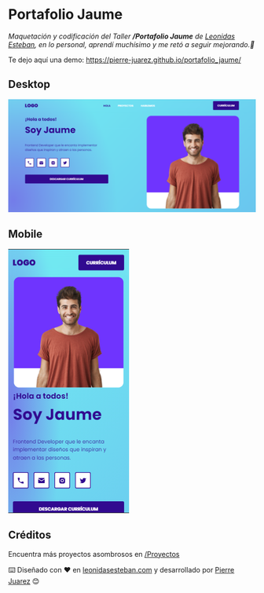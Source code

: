 
# Portafolio Jaume

_Maquetación y codificación del Taller **/Portafolio Jaume**  de [Leonidas Esteban](https://leonidasesteban.com/), en lo personal, aprendí muchísimo y me retó a seguir mejorando.💪_

Te dejo aquí una demo: <a href="https://pierre-juarez.github.io/portafolio_jaume/" target="_blank">https://pierre-juarez.github.io/portafolio_jaume/</a>

## Desktop

![Versión Desktop](src/img/screenshots/jaume_desktop.png?raw=true "Versión Desktop")

## Mobile

![Versión Mobile](src/img/screenshots/jaume_mobile.png?raw=true "Versión Mobile")


## Créditos

Encuentra más proyectos asombrosos en [/Proyectos](https://leonidasesteban.com/proyectos)

⌨️ Diseñado con ♥️ en [leonidasesteban.com](https://leonidasesteban.com/) y desarrollado por [Pierre Juarez](https://github.com/pierre-juarez) 😊


